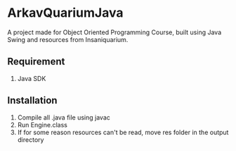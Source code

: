 # ArkavQuariumJava
A project made for Object Oriented Programming Course, built using Java Swing and resources from Insaniquarium.

## Requirement
1. Java SDK

## Installation
1. Compile all .java file using javac
2. Run Engine.class
3. If for some reason resources can't be read, move res folder in the output directory
